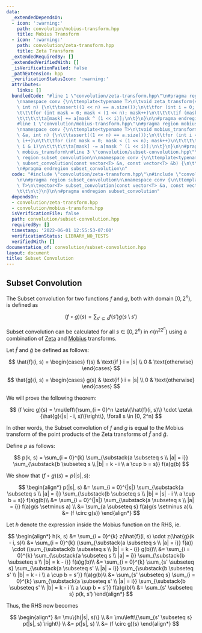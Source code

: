```yaml
---
data:
  _extendedDependsOn:
  - icon: ':warning:'
    path: convolution/mobius-transform.hpp
    title: Mobius Transform
  - icon: ':warning:'
    path: convolution/zeta-transform.hpp
    title: Zeta Transform
  _extendedRequiredBy: []
  _extendedVerifiedWith: []
  _isVerificationFailed: false
  _pathExtension: hpp
  _verificationStatusIcon: ':warning:'
  attributes:
    links: []
  bundledCode: "#line 1 \"convolution/zeta-transform.hpp\"\n#pragma region zeta_transform\n\
    \nnamespace conv {\n\ttemplate<typename T>\n\tvoid zeta_transform(vector<T> &a,\
    \ int n) {\n\t\tassert((1 << n) == a.size());\n\t\tfor (int i = 0; i < n; i++)\n\
    \t\t\tfor (int mask = 0; mask < (1 << n); mask++)\n\t\t\t\tif (mask >> i & 1)\n\
    \t\t\t\t\ta[mask] += a[mask ^ (1 << i)];\n\t}\n}\n\n#pragma endregion zeta_transform\n\
    #line 1 \"convolution/mobius-transform.hpp\"\n#pragma region mobius_transform\n\
    \nnamespace conv {\n\ttemplate<typename T>\n\tvoid mobius_transform(vector<T>\
    \ &a, int n) {\n\t\tassert((1 << n) == a.size());\n\t\tfor (int i = 0; i < n;\
    \ i++)\n\t\t\tfor (int mask = 0; mask < (1 << n); mask++)\n\t\t\t\tif (mask >>\
    \ i & 1)\n\t\t\t\t\ta[mask] -= a[mask ^ (1 << i)];\n\t}\n}\n\n#pragma endregion\
    \ mobius_transform\n#line 3 \"convolution/subset-convolution.hpp\"\n\n#pragma\
    \ region subset_convolution\n\nnamespace conv {\n\ttemplate<typename T>\n\tvector<T>\
    \ subset_convolution(const vector<T> &a, const vector<T> &b) {\n\t\t\n\t}\n}\n\
    \n#pragma endregion subset_convolution\n"
  code: "#include \"convolution/zeta-transform.hpp\"\n#include \"convolution/mobius-transform.hpp\"\
    \n\n#pragma region subset_convolution\n\nnamespace conv {\n\ttemplate<typename\
    \ T>\n\tvector<T> subset_convolution(const vector<T> &a, const vector<T> &b) {\n\
    \t\t\n\t}\n}\n\n#pragma endregion subset_convolution"
  dependsOn:
  - convolution/zeta-transform.hpp
  - convolution/mobius-transform.hpp
  isVerificationFile: false
  path: convolution/subset-convolution.hpp
  requiredBy: []
  timestamp: '2022-06-01 12:55:53-07:00'
  verificationStatus: LIBRARY_NO_TESTS
  verifiedWith: []
documentation_of: convolution/subset-convolution.hpp
layout: document
title: Subset Convolution
---
```


## Subset Convolution

The Subset convolution for two functions $f$ and $g$, both with domain $[0, 2^n)$, is defined as 

$$
(f \circ g)(s) = \sum_{s' \subseteq s} f(s')g(s \setminus s')
$$

Subset convolution can be calculated for all $s \in [0, 2^n)$ in $\mathcal{O}(n^22^n)$ using a combination of [Zeta](https://dutinmeow.github.io/library/convolution/zeta-transform.hpp) and [Mobius](https://dutinmeow.github.io/library/convolution/mobius-transform.hpp) transforms. 

Let $\hat{f}$ and $\hat{g}$ be defined as follows:

$$
\hat{f}(i, s) = \begin{cases} f(s) & \text{if } i = |s| \\ 0 & \text{otherwise} \end{cases}
$$

$$
\hat{g}(i, s) = \begin{cases} g(s) & \text{if } i = |s| \\ 0 & \text{otherwise} \end{cases}
$$

We will prove the following theorem:

$$
(f \circ g)(s) = \mu\left\{\sum_{i = 0}^n \zeta\{\hat{f}(i, s)\} \cdot \zeta\{\hat{g}(|s| - i, s)\}\right\}, \forall s \in [0, 2^n)
$$

In other words, the Subset convolution of $f$ and $g$ is equal to the Mobius transform of the point products of the Zeta transforms of $\hat{f}$ and $\hat{g}$. 

Define $p$ as follows:

$$
p(k, s) = \sum_{i = 0}^{k} \sum_{\substack{a \subseteq s \\ |a| = i}} \sum_{\substack{b \subseteq s \\ |b| = k - i \\ a \cup b = s}} f(a)g(b)
$$

We show that $(f \circ g)(s) = p(\lvert s \rvert, s)$:

$$
\begin{align*} 
p(|s|, s) &= \sum_{i = 0}^{|s|} \sum_{\substack{a \subseteq s \\ |a| = i}} \sum_{\substack{b \subseteq s \\ |b| = |s| - i \\ a \cup b = s}} f(a)g(b)\\ 
&= \sum_{i = 0}^{|s|} \sum_{\substack{a \subseteq s \\ |a| = i}} f(a)g(s \setminus a) \\ 
&= \sum_{a \subseteq s} f(a)g(s \setminus a)\\ 
&= (f \circ g(s)) 
\end{align*}
$$

Let $h$ denote the expression inside the Mobius function on the RHS, ie. 

$$
\begin{align*} 
h(k, s) &= \sum_{i = 0}^{k} z(\hat{f}(i, s) \cdot z(\hat{g}(k - i, s)\\ 
&= \sum_{i = 0}^{k} (\sum_{\substack{a \subseteq s \\ |a| = i}} f(a)) \cdot (\sum_{\substack{b \subseteq s \\ |b| = k - i}} g(b))\\
&= \sum_{i = 0}^{k} \sum_{\substack{a \subseteq s \\ |a| = i}} \sum_{\substack{b \subseteq s \\ |b| = k - i}} f(a)g(b)\\ 
&= \sum_{i = 0}^{k} \sum_{s' \subseteq s} \sum_{\substack{a \subseteq s' \\ |a| = i}} \sum_{\substack{b \subseteq s' \\ |b| = k - i \\ a \cup b = s'}} f(a)g(b)\\ 
&= \sum_{s' \subseteq s} \sum_{i = 0}^{k} \sum_{\substack{a \subseteq s' \\ |a| = i}} \sum_{\substack{b \subseteq s' \\ |b| = k - i \\ a \cup b = s'}} f(a)g(b)\\ 
&= \sum_{s' \subseteq s} p(k, s') \end{align*}
$$

Thus, the RHS now becomes

$$
\begin{align*}
&= \mu\{h(|s|, s)\} \\
&= \mu\left\{\sum_{s' \subseteq s} p(|s|, s) \right\} \\
&= p(|s|, s) \\
&= (f \circ g)(s)
\end{align*}
$$